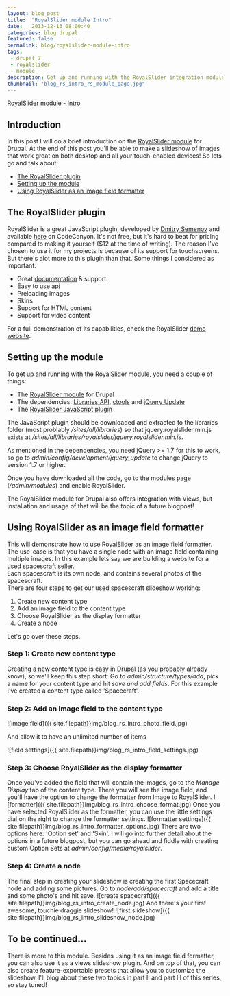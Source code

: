 ```yaml
---
layout: blog_post
title:  "RoyalSlider module Intro"
date:   2013-12-13 08:00:40
categories: blog drupal
featured: false
permalink: blog/royalslider-module-intro
tags:
 - drupal 7
 - royalslider
 - module
description: Get up and running with the RoyalSlider integration module for Drupal.
thumbnail: "blog_rs_intro_rs_module_page.jpg"
---
```

<div class="project-excerpt">
	<div id="intro" class="tk-daniel">
		<p><a href="{{ page.url }}">RoyalSlider module - Intro</a></p>
	</div>
	<div class="rsCaption"></div>
</div>

<!-- more -->

## Introduction
In this post I will do a brief introduction on the [RoyalSlider module](http://www.drupal.org/project/royalslider) for Drupal.
At the end of this post you'll be able to make a slideshow of images that work great on both desktop and all your touch-enabled devices! So lets go and talk about:

* [The RoyalSlider plugin](#royalslider-plugin)
* [Setting up the module](#module-setup)
* [Using RoyalSlider as an image field formatter](#use-as-formatter)

## <a name="royalslider-plugin">The RoyalSlider plugin</a>
RoyalSlider is a great JavaScript plugin, developed by [Dmitry Semenov](http://codecanyon.net/user/Semenov) and available [here](http://codecanyon.net/item/royalslider-touchenabled-jquery-image-gallery/461126) on CodeCanyon. It's not free, but it's hard to beat for pricing compared to making it yourself ($12 at the time of writing). The reason I've chosen to use it for my projects is because of its support for touchscreens. But there's alot more to this plugin than that. Some things I considered as important:

* Great [documentation](http://dimsemenov.com/plugins/royal-slider/documentation/) & support.
* Easy to use [api](http://dimsemenov.com/plugins/royal-slider/documentation/#api)
* Preloading images
* Skins
* Support for HTML content
* Support for video content

For a full demonstration of its capabilities, check the RoyalSlider [demo website](http://dimsemenov.com/plugins/royal-slider/?s=cc).

## <a name="module-setup">Setting up the module</a>
To get up and running with the RoyalSlider module, you need a couple of things:

* The [RoyalSlider module](https://drupal.org/project/royalslider) for Drupal
* The dependencies: [Libraries API](https://drupal.org/project/libraries), [ctools](https://drupal.org/project/ctools) and [jQuery Update](https://drupal.org/project/jquery_update)
* The [RoyalSlider JavaScript plugin](http://codecanyon.net/item/royalslider-touchenabled-jquery-image-gallery/461126)

The JavaScript plugin should be downloaded and extracted to the libraries folder (most problably _/sites/all/libraries_) so that jquery.royalslider.min.js exists at _/sites/all/libraries/royalslider/jquery.royalslider.min.js_.

As mentioned in the dependencies, you need jQuery >= 1.7 for this to work, so go to _admin/config/development/jquery&#95;update_ to change jQuery to version 1.7 or higher.

Once you have downloaded all the code, go to the modules page (_/admin/modules_) and enable RoyalSlider.

The RoyalSlider module for Drupal also offers integration with Views, but installation and usage of that will be the topic of a future blogpost!

## <a name="use-as-formatter">Using RoyalSlider as an image field formatter</a>
This will demonstrate how to use RoyalSlider as an image field formatter.   
The use-case is that you have a single node with an image field containing multiple images. In this example lets say we are building a website for a used spacescraft seller.   
Each spacescraft is its own node, and contains several photos of the spacescraft.   
There are four steps to get our used spacescraft slideshow working:

1. Create new content type
2. Add an image field to the content type
3. Choose RoyalSlider as the display formatter
4. Create a node

Let's go over these steps.

### Step 1: Create new content type
Creating a new content type is easy in Drupal (as you probably already know), so we'll keep this step short:
Go to _admin/structure/types/add_, pick a name for your content type and hit *save and add fields*.
For this example I've created a content type called 'Spacecraft'.

### Step 2: Add an image field to the content type
![image field]({{ site.filepath}}img/blog_rs_intro_photo_field.jpg)

And allow it to have an unlimited number of items

![field settings]({{ site.filepath}}img/blog_rs_intro_field_settings.jpg)

### Step 3: Choose RoyalSlider as the display formatter
Once you've added the field that will contain the images, go to the _Manage Display_ tab of the content type.
There you will see the image field, and you'll have the option to change the formatter from Image to RoyalSlider.
![formatter]({{ site.filepath}}img/blog_rs_intro_choose_format.jpg)
Once you have selected RoyalSlider as the formatter, you can use the little settings dial on the right to change the formatter settings.
![formatter settings]({{ site.filepath}}img/blog_rs_intro_formatter_options.jpg)
There are two options here: 'Option set' and 'Skin'.
I will go into further detail about the options in a future blogpost, but you can go ahead and fiddle with creating custom Option Sets at _admin/config/media/royalslider_.

### Step 4: Create a node
The final step in creating your slideshow is creating the first Spacecraft node and adding some pictures.
Go to _node/add/spacecraft_ and add a title and some photo's and hit save.
![create spacecraft]({{ site.filepath}}img/blog_rs_intro_create_node.jpg)
And there's your first awesome, touchie draggie slideshow!
![first slideshow]({{ site.filepath}}img/blog_rs_intro_slideshow_node.jpg)
## To be continued...
There is more to this module. Besides using it as an image field formatter, you can also use it as a views slideshow plugin. And on top of that, you can also create feature-exportable presets that allow you to customize the slideshow. I'll blog about these two topics in part II and part III of this series, so stay tuned!





